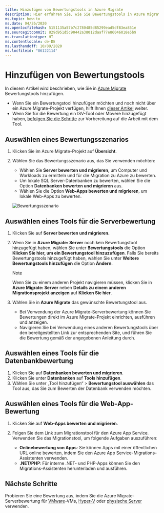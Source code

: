 ```yaml
---
title: Hinzufügen von Bewertungstools in Azure Migrate
description: Hier erfahren Sie, wie Sie Bewertungstools in Azure Migrate hinzufügen.
ms.topic: how-to
ms.date: 04/26/2020
ms.openlocfilehash: 5151135a57b7c2780485d85299ead5df83ea851e
ms.sourcegitcommit: 829d951d5c90442a38012daaf77e86046018e5b9
ms.translationtype: HT
ms.contentlocale: de-DE
ms.lasthandoff: 10/09/2020
ms.locfileid: "86122114"
---
```

# <a name="add-assessment-tools"></a>Hinzufügen von Bewertungstools

In diesem Artikel wird beschrieben, wie Sie in [Azure Migrate](./migrate-services-overview.md) Bewertungstools hinzufügen. 

- Wenn Sie ein Bewertungstool hinzufügen möchten und noch nicht über ein Azure Migrate-Projekt verfügen, hilft Ihnen [dieser Artikel](how-to-add-tool-first-time.md) weiter.
- Wenn Sie für die Bewertung ein ISV-Tool oder Movere hinzugefügt haben, [befolgen Sie die Schritte](prepare-isv-movere.md) zur Vorbereitung auf die Arbeit mit dem Tool.

## <a name="select-an-assessment-scenario"></a>Auswählen eines Bewertungsszenarios

1. Klicken Sie im Azure Migrate-Projekt auf **Übersicht**.
2. Wählen Sie das Bewertungsszenario aus, das Sie verwenden möchten:

    - Wählen Sie **Server bewerten und migrieren**, um Computer und Workloads zu ermitteln und für die Migration zu Azure zu bewerten.
    - Um lokale SQL Server-Datenbanken zu bewerten, wählen Sie die Option **Datenbanken bewerten und migrieren** aus.
    - Wählen Sie die Option **Web-Apps bewerten und migrieren**, um lokale Web-Apps zu bewerten.

    ![Bewertungsszenario](./media/how-to-assess/assess-scenario.png)

## <a name="select-a-server-assessment-tool"></a>Auswählen eines Tools für die Serverbewertung 

1. Klicken Sie auf **Server bewerten und migrieren**.
2. Wenn Sie in **Azure Migrate: Server** noch kein Bewertungstool hinzugefügt haben, wählen Sie unter **Bewertungstools** die Option **Klicken Sie hier, um ein Bewertungstool hinzuzufügen**. Falls Sie bereits Bewertungstools hinzugefügt haben, wählen Sie unter **Weitere Bewertungstools hinzufügen** die Option **Ändern**.

    > [!NOTE]
    > Wenn Sie zu einem anderen Projekt navigieren müssen, klicken Sie in **Azure Migrate: Server** neben **Details zu einem anderen Migrationsprojekt anzeigen** auf **Klicken Sie hier**.

3. Wählen Sie in **Azure Migrate** das gewünschte Bewertungstool aus.

    - Bei Verwendung der Azure Migrate-Serverbewertung können Sie Bewertungen direkt im Azure Migrate-Projekt einrichten, ausführen und anzeigen.
    - Navigieren Sie bei Verwendung eines anderen Bewertungstools über den bereitgestellten Link zur entsprechenden Site, und führen Sie die Bewertung gemäß der angegebenen Anleitung durch.


## <a name="select-a-database-assessment-tool"></a>Auswählen eines Tools für die Datenbankbewertung

1. Klicken Sie auf **Datenbanken bewerten und migrieren**.
2. Klicken Sie unter **Datenbanken** auf **Tools hinzufügen**.
3. Wählen Sie unter „Tool hinzufügen“ > **Bewertungstool auswählen** das Tool aus, das Sie zum Bewerten der Datenbank verwenden möchten.

## <a name="select-a-web-app-assessment-tool"></a>Auswählen eines Tools für die Web-App-Bewertung

1. Klicken Sie auf **Web-Apps bewerten und migrieren**.
2. Folgen Sie dem Link zum Migrationstool für den Azure App Service. Verwenden Sie das Migrationstool, um folgende Aufgaben auszuführen:

    - **Onlinebewertung von Apps**: Sie können Apps mit einer öffentlichen URL online bewerten, indem Sie den Azure App Service-Migrations-Assistenten verwenden.
    - **.NET/PHP**: Für interne .NET- und PHP-Apps können Sie den Migrations-Assistenten herunterladen und ausführen.



## <a name="next-steps"></a>Nächste Schritte

Probieren Sie eine Bewertung aus, indem Sie die Azure Migrate-Serverbewertung für [VMware](tutorial-prepare-vmware.md)-VMs, [Hyper-V](tutorial-prepare-hyper-v.md) oder [physische Server](tutorial-prepare-physical.md) verwenden.
